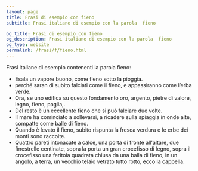 ```yaml
---
layout: page
title: Frasi di esempio con fieno 
subtitle: Frasi italiane di esempio con la parola  fieno

og_title: Frasi di esempio con fieno 
og_description: Frasi italiane di esempio con la parola  fieno
og_type: website
permalink: /frasi/f/fieno.html
---
```


Frasi italiane di esempio contenenti la parola fieno:


- Esala un vapore buono, come fieno sotto la pioggia.
- perché saran di subito falciati come il fieno, e appassiranno come l’erba verde.
- Ora, se uno edifica su questo fondamento oro, argento, pietre di valore, legno, fieno, paglia,.
- Del resto è un eccellente fieno che si può falciare due volte.
- Il mare ha cominciato a sollevarsi, a ricadere sulla spiaggia in onde alte, compatte come balle di fieno.
- Quando è levato il fieno, subito rispunta la fresca verdura e le erbe dei monti sono raccolte.
- Quattro pareti intonacate a calce, una porta di fronte all'altare, due finestrelle centinate, sopra la porta un gran crocefisso di legno, sopra il crocefisso una feritoia quadrata chiusa da una balla di fieno, in un angolo, a terra, un vecchio telaio vetrato tutto rotto, ecco la cappella.
